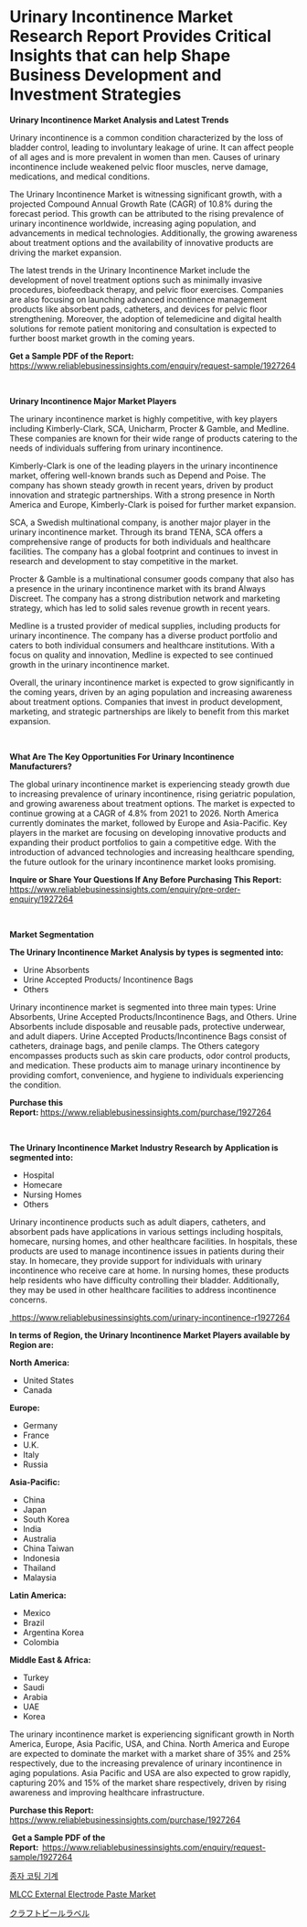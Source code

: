 <p><h1>Urinary Incontinence Market Research Report Provides Critical Insights that can help Shape Business Development and Investment Strategies</h1></p><p><strong>Urinary Incontinence Market Analysis and Latest Trends</strong></p>
<p><p>Urinary incontinence is a common condition characterized by the loss of bladder control, leading to involuntary leakage of urine. It can affect people of all ages and is more prevalent in women than men. Causes of urinary incontinence include weakened pelvic floor muscles, nerve damage, medications, and medical conditions.</p><p>The Urinary Incontinence Market is witnessing significant growth, with a projected Compound Annual Growth Rate (CAGR) of 10.8% during the forecast period. This growth can be attributed to the rising prevalence of urinary incontinence worldwide, increasing aging population, and advancements in medical technologies. Additionally, the growing awareness about treatment options and the availability of innovative products are driving the market expansion.</p><p>The latest trends in the Urinary Incontinence Market include the development of novel treatment options such as minimally invasive procedures, biofeedback therapy, and pelvic floor exercises. Companies are also focusing on launching advanced incontinence management products like absorbent pads, catheters, and devices for pelvic floor strengthening. Moreover, the adoption of telemedicine and digital health solutions for remote patient monitoring and consultation is expected to further boost market growth in the coming years.</p></p>
<p><strong>Get a Sample PDF of the Report:&nbsp;</strong> <a href="https://www.reliablebusinessinsights.com/enquiry/request-sample/1927264">https://www.reliablebusinessinsights.com/enquiry/request-sample/1927264</a></p>
<p>&nbsp;</p>
<p><strong>Urinary Incontinence Major Market Players</strong></p>
<p><p>The urinary incontinence market is highly competitive, with key players including Kimberly-Clark, SCA, Unicharm, Procter & Gamble, and Medline. These companies are known for their wide range of products catering to the needs of individuals suffering from urinary incontinence.</p><p>Kimberly-Clark is one of the leading players in the urinary incontinence market, offering well-known brands such as Depend and Poise. The company has shown steady growth in recent years, driven by product innovation and strategic partnerships. With a strong presence in North America and Europe, Kimberly-Clark is poised for further market expansion.</p><p>SCA, a Swedish multinational company, is another major player in the urinary incontinence market. Through its brand TENA, SCA offers a comprehensive range of products for both individuals and healthcare facilities. The company has a global footprint and continues to invest in research and development to stay competitive in the market.</p><p>Procter & Gamble is a multinational consumer goods company that also has a presence in the urinary incontinence market with its brand Always Discreet. The company has a strong distribution network and marketing strategy, which has led to solid sales revenue growth in recent years.</p><p>Medline is a trusted provider of medical supplies, including products for urinary incontinence. The company has a diverse product portfolio and caters to both individual consumers and healthcare institutions. With a focus on quality and innovation, Medline is expected to see continued growth in the urinary incontinence market.</p><p>Overall, the urinary incontinence market is expected to grow significantly in the coming years, driven by an aging population and increasing awareness about treatment options. Companies that invest in product development, marketing, and strategic partnerships are likely to benefit from this market expansion.</p></p>
<p>&nbsp;</p>
<p><strong>What Are The Key Opportunities For Urinary Incontinence Manufacturers?</strong></p>
<p><p>The global urinary incontinence market is experiencing steady growth due to increasing prevalence of urinary incontinence, rising geriatric population, and growing awareness about treatment options. The market is expected to continue growing at a CAGR of 4.8% from 2021 to 2026. North America currently dominates the market, followed by Europe and Asia-Pacific. Key players in the market are focusing on developing innovative products and expanding their product portfolios to gain a competitive edge. With the introduction of advanced technologies and increasing healthcare spending, the future outlook for the urinary incontinence market looks promising.</p></p>
<p><strong>Inquire or Share Your Questions If Any Before Purchasing This Report:</strong> <a href="https://www.reliablebusinessinsights.com/enquiry/pre-order-enquiry/1927264">https://www.reliablebusinessinsights.com/enquiry/pre-order-enquiry/1927264</a></p>
<p>&nbsp;</p>
<p><strong>Market Segmentation</strong></p>
<p><strong>The Urinary Incontinence Market Analysis by types is segmented into:</strong></p>
<p><ul><li>Urine Absorbents</li><li>Urine Accepted Products/ Incontinence Bags</li><li>Others</li></ul></p>
<p><p>Urinary incontinence market is segmented into three main types: Urine Absorbents, Urine Accepted Products/Incontinence Bags, and Others. Urine Absorbents include disposable and reusable pads, protective underwear, and adult diapers. Urine Accepted Products/Incontinence Bags consist of catheters, drainage bags, and penile clamps. The Others category encompasses products such as skin care products, odor control products, and medication. These products aim to manage urinary incontinence by providing comfort, convenience, and hygiene to individuals experiencing the condition.</p></p>
<p><strong>Purchase this Report:&nbsp;</strong><a href="https://www.reliablebusinessinsights.com/purchase/1927264">https://www.reliablebusinessinsights.com/purchase/1927264</a></p>
<p>&nbsp;</p>
<p><strong>The Urinary Incontinence Market Industry Research by Application is segmented into:</strong></p>
<p><ul><li>Hospital</li><li>Homecare</li><li>Nursing Homes</li><li>Others</li></ul></p>
<p><p>Urinary incontinence products such as adult diapers, catheters, and absorbent pads have applications in various settings including hospitals, homecare, nursing homes, and other healthcare facilities. In hospitals, these products are used to manage incontinence issues in patients during their stay. In homecare, they provide support for individuals with urinary incontinence who receive care at home. In nursing homes, these products help residents who have difficulty controlling their bladder. Additionally, they may be used in other healthcare facilities to address incontinence concerns.</p></p>
<p><a href="https://www.reliablebusinessinsights.com/urinary-incontinence-r1927264">&nbsp;https://www.reliablebusinessinsights.com/urinary-incontinence-r1927264</a></p>
<p><strong>In terms of Region, the Urinary Incontinence Market Players available by Region are:</strong></p>
<p>
    <p> <strong> North America: </strong>
        <ul>
            <li>United States</li>
            <li>Canada</li>
        </ul>
        </p> 
    <p> <strong> Europe: </strong>
        <ul>
            <li>Germany</li>
            <li>France</li>
            <li>U.K.</li>
            <li>Italy</li>
            <li>Russia</li>
        </ul>
        </p> 
    <p> <strong> Asia-Pacific: </strong>
        <ul>
            <li>China</li>
            <li>Japan</li>
            <li>South Korea</li>
            <li>India</li>
            <li>Australia</li>
            <li>China Taiwan</li>
            <li>Indonesia</li>
            <li>Thailand</li>
            <li>Malaysia</li>
        </ul>
        </p> 
    <p> <strong> Latin America: </strong>
        <ul>
            <li>Mexico</li>
            <li>Brazil</li>
            <li>Argentina Korea</li>
            <li>Colombia</li>
        </ul>
        </p> 
    <p> <strong> Middle East & Africa: </strong>
        <ul>
            <li>Turkey</li>
            <li>Saudi</li>
            <li>Arabia</li>
            <li>UAE</li>
            <li>Korea</li>
        </ul>
    </p>
    </p>
<p><p>The urinary incontinence market is experiencing significant growth in North America, Europe, Asia Pacific, USA, and China. North America and Europe are expected to dominate the market with a market share of 35% and 25% respectively, due to the increasing prevalence of urinary incontinence in aging populations. Asia Pacific and USA are also expected to grow rapidly, capturing 20% and 15% of the market share respectively, driven by rising awareness and improving healthcare infrastructure.</p></p>
<p><strong>Purchase this Report: </strong><a href="https://www.reliablebusinessinsights.com/purchase/1927264">https://www.reliablebusinessinsights.com/purchase/1927264</a></p>
<p>&nbsp;<strong>Get a Sample PDF of the Report:&nbsp;&nbsp;</strong><a href="https://www.reliablebusinessinsights.com/enquiry/request-sample/1927264">https://www.reliablebusinessinsights.com/enquiry/request-sample/1927264</a></p>
<p><strong></strong></p>
<p><p><a href="https://github.com/hzumrdvas204296/Market-Research-Report-List-3/blob/main/42529377373.md">종자 코팅 기계</a></p><p><a href="https://github.com/BriaAbshire/Market-Research-Report-List-1/blob/main/mlcc-external-electrode-paste-market.md">MLCC External Electrode Paste Market</a></p><p><a href="https://github.com/avbqbctihcbe2/Market-Research-Report-List-3/blob/main/18712863269.md">クラフトビールラベル</a></p></p>
